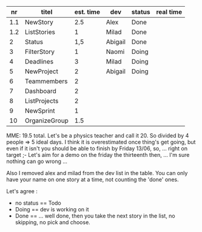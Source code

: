 nr      | titel                       | est. time | dev        | status  | real time |
--------|-----------------------------|-----------|------------|---------|-----------|  
 1.1    | NewStory                    |    2.5    | Alex       | Done    |           |
 1.2    | ListStories                 |    1      | Milad      | Done    |           |
 2      | Status                      |    1,5    | Abigail    | Done    |           |
 3      | FilterStory                 |    1      | Naomi      | Doing   |           |
 4      | Deadlines                   |    3      | Milad      | Doing   |           |
 5      | NewProject                  |    2      | Abigail    | Doing   |           |
 6      | Teammembers                 |    2      |            |         |           |
 7      | Dashboard                   |    2      |            |         |           |
 8      | ListProjects                |    2      |            |         |           |
 9      | NewSprint                   |    1      |            |         |           |
 10     | OrganizeGroup               |    1.5    |            |         |           |

MME:
19.5 total. Let's be a physics teacher and call it 20.
So divided by 4 people => 5 ideal days.
I think it is overestimated once thing's get going,
but even if it isn't you should be able to finish by Friday 13/06, so, ... right on target ;-
Let's aim for a demo on the friday the thirteenth then, ... I'm sure nothing can go wrong ...

Also I removed alex and milad from the dev list in the table.
You can only have your name on one story at a time, not counting the 'done' ones.

Let's agree :
 - no status  == Todo
 - Doing      == dev is working on it
 - Done       == ... well done, then you take the next story in the list, no skipping, no pick and choose.
